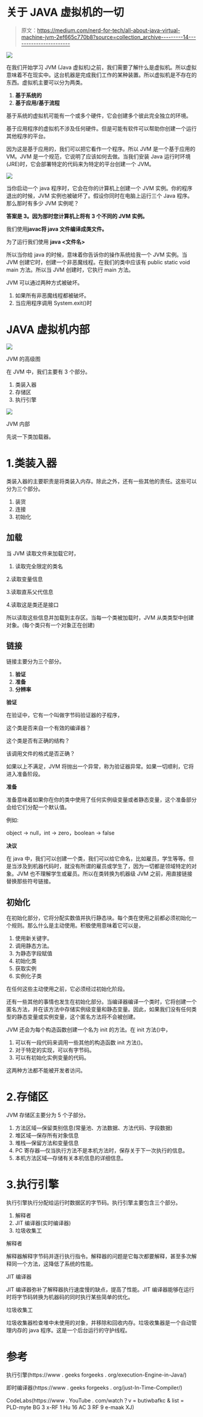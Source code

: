 # 关于 JAVA 虚拟机的一切

> 原文：<https://medium.com/nerd-for-tech/all-about-java-virtual-machine-jvm-2ef665c770b8?source=collection_archive---------14----------------------->

![](img/935fa5b2350305314d9f2c4ff46ccd24.png)

在我们开始学习 JVM (Java 虚拟机)之前，我们需要了解什么是虚拟机。所以虚拟意味着不在现实中。这台机器是完成我们工作的某种装置。所以虚拟机是不存在的东西。虚拟机主要可以分为两类。

1.  **基于系统的**
2.  **基于应用/基于流程**

基于系统的虚拟机可能有一个或多个硬件，它会创建多个彼此完全独立的环境。

基于应用程序的虚拟机不涉及任何硬件。但是可能有软件可以帮助你创建一个运行其他程序的平台。

因为这是基于应用的，我们可以把它看作一个程序。所以 JVM 是一个基于应用的 VM。JVM 是一个规范，它说明了应该如何去做。当我们安装 Java 运行时环境(JRE)时，它会部署特定的代码来为特定的平台创建一个 JVM。

![](img/0ac122b74b41a45bc537653b3bf9a2a7.png)

当你启动一个 java 程序时，它会在你的计算机上创建一个 JVM 实例。你的程序退出的时候，JVM 实例也被破坏了。假设你同时在电脑上运行三个 Java 程序。那么那时有多少 JVM 实例呢？

**答案是 3。因为那时您计算机上将有 3 个不同的 JVM 实例。**

我们使用**javac<Filename>将 java 文件编译成类文件。**

为了运行我们使用 **java <文件名>**

所以当你给 java 的时候，意味着你告诉你的操作系统给我一个 JVM 实例。当 JVM 创建它时，创建一个非恶魔线程。在我们的类中应该有 public static void main 方法。所以当 JVM 创建时，它执行 main 方法。

JVM 可以通过两种方式被破坏。

1.  如果所有非恶魔线程都被破坏。
2.  当应用程序调用 System.exit()时

# JAVA 虚拟机内部

![](img/4330e51fab08b6e497ff6d69388e3560.png)

JVM 的高级图

在 JVM 中，我们主要有 3 个部分。

1.  类装入器
2.  存储区
3.  执行引擎

![](img/4240a044d960b79016acad6355fc5c9a.png)

JVM 内部

先说一下类加载器。

# 1.类装入器

类装入器的主要职责是将类装入内存。除此之外，还有一些其他的责任。这些可以分为三个部分。

1.  装货
2.  连接
3.  初始化

## **加载**

当 JVM 读取文件来加载它时，

1.  读取完全限定的类名

2.读取变量信息

3.读取直系父代信息

4.读取这是类还是接口

所以读取这些信息并加载到主存区。当每一个类被加载时，JVM 从类类型中创建对象。(每个类只有一个对象正在创建)

## **链接**

链接主要分为三个部分。

1.  **验证**
2.  **准备**
3.  **分辨率**

**验证**

在验证中，它有一个叫做字节码验证器的子程序，

这个类是否来自一个有效的编译器？

这个类是否有正确的结构？

该调用文件的格式是否正确？

如果以上不满足，JVM 将抛出一个异常，称为验证器异常。如果一切顺利，它将进入准备阶段。

**准备**

准备意味着如果你在你的类中使用了任何实例级变量或者静态变量，这个准备部分会给它们分配一个默认值。

例如:

object -> null，int -> zero，boolean -> false

**决议**

在 java 中，我们可以创建一个类，我们可以给它命名，比如雇员，学生等等。但是当涉及到机器代码时，就没有所谓的雇员或学生了，因为一切都是领域特定的对象。JVM 也不理解学生或雇员。所以在类转换为机器级 JVM 之前，用直接链接替换那些符号链接。

## **初始化**

在初始化部分，它将分配实数值并执行静态块。每个类在使用之前都必须初始化一个规则。那么什么是主动使用。积极使用意味着它可以是，

1.  使用新关键字。
2.  调用静态方法。
3.  为静态字段赋值
4.  初始化类
5.  获取实例
6.  实例化子类

在任何这些主动使用之前，它必须经过初始化阶段。

还有一些其他的事情也发生在初始化部分。当编译器编译一个类时，它将创建一个匿名方法，并在该方法中存储实例级变量和静态变量。因此，如果我们没有任何类型的静态变量或实例变量，这个匿名方法将不会被创建。

JVM 还会为每个构造函数创建一个名为 init 的方法。在 init 方法()中，

1.  可以有一段代码来调用一些其他的构造函数 init 方法()。
2.  对于特定的实现，可以有字节码。
3.  可以有初始化实例变量的代码。

这两种方法都不能被开发者访问。

# 2.存储区

JVM 存储区主要分为 5 个子部分。

1.  方法区域—保留类别信息(常量池、方法数据、方法代码、字段数据)
2.  堆区域—保存所有对象信息
3.  堆栈—保留方法和变量信息
4.  PC 寄存器—仅当执行方法不是本机方法时，保存关于下一次执行的信息。
5.  本机方法区域—存储有关本机信息的详细信息。

# 3.执行引擎

执行引擎执行分配给运行时数据区的字节码。执行引擎主要包含三个部分。

1.  解释者
2.  JIT 编译器(实时编译器)
3.  垃圾收集工

解释者

解释器解释字节码并逐行执行指令。解释器的问题是它每次都要解释，甚至多次解释同一个方法，这降低了系统的性能。

JIT 编译器

JIT 编译器弥补了解释器执行速度慢的缺点，提高了性能。JIT 编译器能够在运行时将字节码转换为机器码的同时执行某些简单的优化。

垃圾收集工

垃圾收集器检查堆中未使用的对象，并移除和回收内存。垃圾收集器是一个自动管理内存的 java 程序。这是一个后台运行的守护线程。

# 参考

执行引擎(https://www . geeks forgeeks . org/execution-Engine-in-Java/)

即时编译器(https://www . geeks forgeeks . org/just-In-Time-Compiler/)

CodeLabs(https://www . YouTube . com/watch？v = butiwbafkc & list = PLD-myte BG 3 x-RF 1 Hu 16 AC 3 RF 9 e-maak XJ)